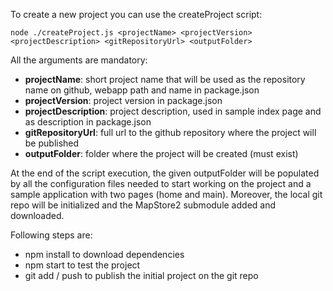 To create a new project you can use the createProject script:

```
node ./createProject.js <projectName> <projectVersion> <projectDescription> <gitRepositoryUrl> <outputFolder>
```

All the arguments are mandatory:
 * **projectName**: short project name that will be used as the repository name on github, webapp path and name in package.json
 * **projectVersion**: project version in package.json
 * **projectDescription**: project description, used in sample index page and as description in package.json
 * **gitRepositoryUrl**: full url to the github repository where the project will be published
 * **outputFolder**: folder where the project will be created (must exist)

At the end of the script execution, the given outputFolder will be populated by all the configuration files needed to start working on the project and a sample application with two pages (home and main). Moreover, the local git repo will be initialized and the MapStore2 submodule added and downloaded.

Following steps are:
 * npm install to download dependencies
 * npm start to test the project
 * git add / push to publish the initial project on the git repo